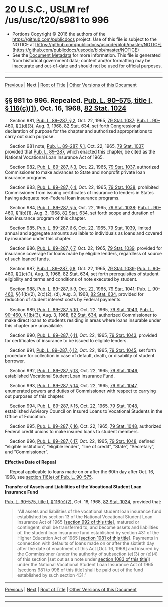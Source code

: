 ---
---

# 20 U.S.C., USLM ref /us/usc/t20/s981 to 996

* Portions Copyright © 2016 the authors of the https://github.com/publicdocs project.
  Use of this file is subject to the NOTICE at [https://github.com/publicdocs/uscode/blob/master/NOTICE](https://github.com/publicdocs/uscode/blob/master/NOTICE)
* See the [Document Metadata](././../../../..//README.md) for more information.
  This file is generated from historical government data; content and/or formatting may be inaccurate and out-of-date and should not be used for official purposes.

----------
----------

[Previous](./../../../..//us/usc/t20/ch27/m__us_usc_t20_ch27.md) | [Next](./../../../..//us/usc/t20/ch28/m__us_usc_t20_ch28.md) | [Root of Title](./../../../../) | [Other Versions of this Document](https://publicdocs.github.io/go/links?ns=uslm&ref=%2Fus%2Fusc%2Ft20%2Fs981+to+996)

## §§ 981 to 996. Repealed. [Pub. L. 90–575, title I, § 116(c)(1)][/us/pl/90/575/s116/c/1], Oct. 16, 1968, [82 Stat. 1024][/us/stat/82/1024]

    Section 981, [Pub. L. 89–287, § 2][/us/pl/89/287/s2], Oct. 22, 1965, [79 Stat. 1037][/us/stat/79/1037]; [Pub. L. 90–460, § 2(d)(3)][/us/pl/90/460/s2/d/3], Aug. 3, 1968, [82 Stat. 634][/us/stat/82/634], set forth Congressional declaration of purpose for the chapter and authorized appropriations to carry out such purpose.

    Section 981 note, [Pub. L. 89–287, § 1][/us/pl/89/287/s1], Oct. 22, 1965, [79 Stat. 1037][/us/stat/79/1037], provided that [Pub. L. 89–287][/us/pl/89/287], which enacted this chapter, be cited as the National Vocational Loan Insurance Act of 1965.

    Section 982, [Pub. L. 89–287, § 3][/us/pl/89/287/s3], Oct. 22, 1965, [79 Stat. 1037][/us/stat/79/1037], authorized Commissioner to make advances to State and nonprofit private loan insurance programs.

    Section 983, [Pub. L. 89–287, § 4][/us/pl/89/287/s4], Oct. 22, 1965, [79 Stat. 1038][/us/stat/79/1038], prohibited Commissioner from issuing certificates of insurance to lenders in States having adequate non-Federal loan insurance programs.

    Section 984, [Pub. L. 89–287, § 5][/us/pl/89/287/s5], Oct. 22, 1965, [79 Stat. 1038][/us/stat/79/1038]; [Pub. L. 90–460, § 1(b)(1)][/us/pl/90/460/s1/b/1], Aug. 3, 1968, [82 Stat. 634][/us/stat/82/634], set forth scope and duration of loan insurance program of this chapter.

    Section 985, [Pub. L. 89–287, § 6][/us/pl/89/287/s6], Oct. 22, 1965, [79 Stat. 1039][/us/stat/79/1039], limited annual and aggregate amounts available to individuals as loans and covered by insurance under this chapter.

    Section 986, [Pub. L. 89–287, § 7][/us/pl/89/287/s7], Oct. 22, 1965, [79 Stat. 1039][/us/stat/79/1039], provided for insurance coverage for loans made by eligible lenders, regardless of source of such loaned funds.

    Section 987, [Pub. L. 89–287, § 8][/us/pl/89/287/s8], Oct. 22, 1965, [79 Stat. 1039][/us/stat/79/1039]; [Pub. L. 90–460, § 2(c)(1)][/us/pl/90/460/s2/c/1], Aug. 3, 1968, [82 Stat. 634][/us/stat/82/634], set forth prerequisites of student eligibility and terms and conditions of note executed by student.

    Section 988, [Pub. L. 89–287, § 9][/us/pl/89/287/s9], Oct. 22, 1965, [79 Stat. 1041][/us/stat/79/1041]; [Pub. L. 90–460][/us/pl/90/460], §§ 1(b)(2), 2(c)(2), (d), Aug. 3, 1968, [82 Stat. 634][/us/stat/82/634], provided for reduction of student interest costs by Federal payments.

    Section 989, [Pub. L. 89–287, § 10][/us/pl/89/287/s10], Oct. 22, 1965, [79 Stat. 1043][/us/stat/79/1043], [Pub. L. 90–460, § 1(b)(3)][/us/pl/90/460/s1/b/3], Aug. 3, 1968, [82 Stat. 634][/us/stat/82/634], authorized Commissioner to make direct loans to students residing in areas where loans insurable under this chapter are unavailable.

    Section 990, [Pub. L. 89–287, § 11][/us/pl/89/287/s11], Oct. 22, 1965, [79 Stat. 1043][/us/stat/79/1043], provided for certificates of insurance to be issued to eligible lenders.

    Section 991, [Pub. L. 89–287, § 12][/us/pl/89/287/s12], Oct. 22, 1965, [79 Stat. 1045][/us/stat/79/1045], set forth procedure for collection in case of default, death, or disability of student borrower.

    Section 992, [Pub. L. 89–287, § 13][/us/pl/89/287/s13], Oct. 22, 1965, [79 Stat. 1046][/us/stat/79/1046], established Vocational Student Loan Insurance Fund.

    Section 993, [Pub. L. 89–287, § 14][/us/pl/89/287/s14], Oct. 22, 1965, [79 Stat. 1047][/us/stat/79/1047], enumerated powers and duties of Commissioner with respect to carrying out purposes of this chapter.

    Section 994, [Pub. L. 89–287, § 15][/us/pl/89/287/s15], Oct. 22, 1965, [79 Stat. 1048][/us/stat/79/1048], established Advisory Council on Insured Loans to Vocational Students in the Office of Education.

    Section 995, [Pub. L. 89–287, § 16][/us/pl/89/287/s16], Oct. 22, 1965, [79 Stat. 1048][/us/stat/79/1048], authorized Federal credit unions to make insured loans to student members.

    Section 996, [Pub. L. 89–287, § 17][/us/pl/89/287/s17], Oct. 22, 1965, [79 Stat. 1048][/us/stat/79/1048], defined “eligible institution”, “eligible lender”, “line of credit”, “State”, “Secretary”, and “Commissioner”.

 __Effective Date of Repeal__ 

    Repeal applicable to loans made on or after the 60th day after Oct. 16, 1968, see [section 116(e) of Pub. L. 90–575][/us/pl/90/575/s116/e].

 __Transfer of Assets and Liabilities of the Vocational Student Loan Insurance Fund__ 

[Pub. L. 90–575, title I, § 116(c)(2)][/us/pl/90/575/s116/c/2], Oct. 16, 1968, [82 Stat. 1024][/us/stat/82/1024], provided that: 

> “All assets and liabilities of the vocational student loan insurance fund established by section 13 of the National Vocational Student Loan Insurance Act of 1965 \[[section 992 of this title][/us/usc/t20/s992]\], matured or contingent, shall be transferred to, and become assets and liabilities of, the student loan insurance fund established by section 431 of the Higher Education Act of 1965 \[[section 1081 of this title][/us/usc/t20/s1081]\]. Payments in connection with defaults of loans made on or after the sixtieth day after the date of enactment of this Act \[Oct. 16, 1968\] and insured by the Commissioner (under the authority of subsection (e)(3) or (e)(4) of this section \[set out as a note under [section 1083 of this title][/us/usc/t20/s1083]\]) under the National Vocational Student Loan Insurance Act of 1965 \[sections 981 to 996 of this title\] shall be paid out of the fund established by such section 431.”

----------

[Previous](./../../../..//us/usc/t20/ch27/m__us_usc_t20_ch27.md) | [Next](./../../../..//us/usc/t20/ch28/m__us_usc_t20_ch28.md) | [Root of Title](./../../../../) | [Other Versions of this Document](https://publicdocs.github.io/go/links?ns=uslm&ref=%2Fus%2Fusc%2Ft20%2Fs981+to+996)

----------
----------

[/us/pl/90/575/s116/c/1]: https://publicdocs.github.io/go/links?ns=uslm&ref=%2Fus%2Fpl%2F90%2F575%2Fs116%2Fc%2F1
[/us/stat/82/1024]: https://publicdocs.github.io/go/links?ns=uslm&ref=%2Fus%2Fstat%2F82%2F1024
[/us/pl/89/287/s2]: https://publicdocs.github.io/go/links?ns=uslm&ref=%2Fus%2Fpl%2F89%2F287%2Fs2
[/us/stat/79/1037]: https://publicdocs.github.io/go/links?ns=uslm&ref=%2Fus%2Fstat%2F79%2F1037
[/us/pl/90/460/s2/d/3]: https://publicdocs.github.io/go/links?ns=uslm&ref=%2Fus%2Fpl%2F90%2F460%2Fs2%2Fd%2F3
[/us/stat/82/634]: https://publicdocs.github.io/go/links?ns=uslm&ref=%2Fus%2Fstat%2F82%2F634
[/us/pl/89/287/s1]: https://publicdocs.github.io/go/links?ns=uslm&ref=%2Fus%2Fpl%2F89%2F287%2Fs1
[/us/stat/79/1037]: https://publicdocs.github.io/go/links?ns=uslm&ref=%2Fus%2Fstat%2F79%2F1037
[/us/pl/89/287]: https://publicdocs.github.io/go/links?ns=uslm&ref=%2Fus%2Fpl%2F89%2F287
[/us/pl/89/287/s3]: https://publicdocs.github.io/go/links?ns=uslm&ref=%2Fus%2Fpl%2F89%2F287%2Fs3
[/us/stat/79/1037]: https://publicdocs.github.io/go/links?ns=uslm&ref=%2Fus%2Fstat%2F79%2F1037
[/us/pl/89/287/s4]: https://publicdocs.github.io/go/links?ns=uslm&ref=%2Fus%2Fpl%2F89%2F287%2Fs4
[/us/stat/79/1038]: https://publicdocs.github.io/go/links?ns=uslm&ref=%2Fus%2Fstat%2F79%2F1038
[/us/pl/89/287/s5]: https://publicdocs.github.io/go/links?ns=uslm&ref=%2Fus%2Fpl%2F89%2F287%2Fs5
[/us/stat/79/1038]: https://publicdocs.github.io/go/links?ns=uslm&ref=%2Fus%2Fstat%2F79%2F1038
[/us/pl/90/460/s1/b/1]: https://publicdocs.github.io/go/links?ns=uslm&ref=%2Fus%2Fpl%2F90%2F460%2Fs1%2Fb%2F1
[/us/stat/82/634]: https://publicdocs.github.io/go/links?ns=uslm&ref=%2Fus%2Fstat%2F82%2F634
[/us/pl/89/287/s6]: https://publicdocs.github.io/go/links?ns=uslm&ref=%2Fus%2Fpl%2F89%2F287%2Fs6
[/us/stat/79/1039]: https://publicdocs.github.io/go/links?ns=uslm&ref=%2Fus%2Fstat%2F79%2F1039
[/us/pl/89/287/s7]: https://publicdocs.github.io/go/links?ns=uslm&ref=%2Fus%2Fpl%2F89%2F287%2Fs7
[/us/stat/79/1039]: https://publicdocs.github.io/go/links?ns=uslm&ref=%2Fus%2Fstat%2F79%2F1039
[/us/pl/89/287/s8]: https://publicdocs.github.io/go/links?ns=uslm&ref=%2Fus%2Fpl%2F89%2F287%2Fs8
[/us/stat/79/1039]: https://publicdocs.github.io/go/links?ns=uslm&ref=%2Fus%2Fstat%2F79%2F1039
[/us/pl/90/460/s2/c/1]: https://publicdocs.github.io/go/links?ns=uslm&ref=%2Fus%2Fpl%2F90%2F460%2Fs2%2Fc%2F1
[/us/stat/82/634]: https://publicdocs.github.io/go/links?ns=uslm&ref=%2Fus%2Fstat%2F82%2F634
[/us/pl/89/287/s9]: https://publicdocs.github.io/go/links?ns=uslm&ref=%2Fus%2Fpl%2F89%2F287%2Fs9
[/us/stat/79/1041]: https://publicdocs.github.io/go/links?ns=uslm&ref=%2Fus%2Fstat%2F79%2F1041
[/us/pl/90/460]: https://publicdocs.github.io/go/links?ns=uslm&ref=%2Fus%2Fpl%2F90%2F460
[/us/stat/82/634]: https://publicdocs.github.io/go/links?ns=uslm&ref=%2Fus%2Fstat%2F82%2F634
[/us/pl/89/287/s10]: https://publicdocs.github.io/go/links?ns=uslm&ref=%2Fus%2Fpl%2F89%2F287%2Fs10
[/us/stat/79/1043]: https://publicdocs.github.io/go/links?ns=uslm&ref=%2Fus%2Fstat%2F79%2F1043
[/us/pl/90/460/s1/b/3]: https://publicdocs.github.io/go/links?ns=uslm&ref=%2Fus%2Fpl%2F90%2F460%2Fs1%2Fb%2F3
[/us/stat/82/634]: https://publicdocs.github.io/go/links?ns=uslm&ref=%2Fus%2Fstat%2F82%2F634
[/us/pl/89/287/s11]: https://publicdocs.github.io/go/links?ns=uslm&ref=%2Fus%2Fpl%2F89%2F287%2Fs11
[/us/stat/79/1043]: https://publicdocs.github.io/go/links?ns=uslm&ref=%2Fus%2Fstat%2F79%2F1043
[/us/pl/89/287/s12]: https://publicdocs.github.io/go/links?ns=uslm&ref=%2Fus%2Fpl%2F89%2F287%2Fs12
[/us/stat/79/1045]: https://publicdocs.github.io/go/links?ns=uslm&ref=%2Fus%2Fstat%2F79%2F1045
[/us/pl/89/287/s13]: https://publicdocs.github.io/go/links?ns=uslm&ref=%2Fus%2Fpl%2F89%2F287%2Fs13
[/us/stat/79/1046]: https://publicdocs.github.io/go/links?ns=uslm&ref=%2Fus%2Fstat%2F79%2F1046
[/us/pl/89/287/s14]: https://publicdocs.github.io/go/links?ns=uslm&ref=%2Fus%2Fpl%2F89%2F287%2Fs14
[/us/stat/79/1047]: https://publicdocs.github.io/go/links?ns=uslm&ref=%2Fus%2Fstat%2F79%2F1047
[/us/pl/89/287/s15]: https://publicdocs.github.io/go/links?ns=uslm&ref=%2Fus%2Fpl%2F89%2F287%2Fs15
[/us/stat/79/1048]: https://publicdocs.github.io/go/links?ns=uslm&ref=%2Fus%2Fstat%2F79%2F1048
[/us/pl/89/287/s16]: https://publicdocs.github.io/go/links?ns=uslm&ref=%2Fus%2Fpl%2F89%2F287%2Fs16
[/us/stat/79/1048]: https://publicdocs.github.io/go/links?ns=uslm&ref=%2Fus%2Fstat%2F79%2F1048
[/us/pl/89/287/s17]: https://publicdocs.github.io/go/links?ns=uslm&ref=%2Fus%2Fpl%2F89%2F287%2Fs17
[/us/stat/79/1048]: https://publicdocs.github.io/go/links?ns=uslm&ref=%2Fus%2Fstat%2F79%2F1048
[/us/pl/90/575/s116/e]: https://publicdocs.github.io/go/links?ns=uslm&ref=%2Fus%2Fpl%2F90%2F575%2Fs116%2Fe
[/us/pl/90/575/s116/c/2]: https://publicdocs.github.io/go/links?ns=uslm&ref=%2Fus%2Fpl%2F90%2F575%2Fs116%2Fc%2F2
[/us/stat/82/1024]: https://publicdocs.github.io/go/links?ns=uslm&ref=%2Fus%2Fstat%2F82%2F1024
[/us/usc/t20/s992]: https://publicdocs.github.io/go/links?ns=uslm&ref=%2Fus%2Fusc%2Ft20%2Fs992
[/us/usc/t20/s1081]: https://publicdocs.github.io/go/links?ns=uslm&ref=%2Fus%2Fusc%2Ft20%2Fs1081
[/us/usc/t20/s1083]: https://publicdocs.github.io/go/links?ns=uslm&ref=%2Fus%2Fusc%2Ft20%2Fs1083


